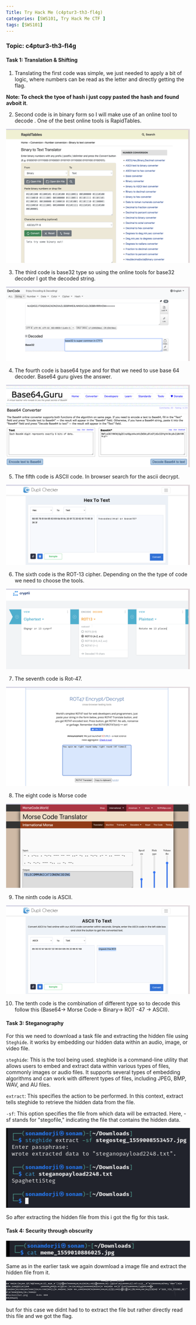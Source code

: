 ```yaml
---
Title: Try Hack Me (c4ptur3-th3-fl4g)
categories: [SWS101, Try Hack Me CTF ]
tags: [SWS101]
---
```


### Topic: c4ptur3-th3-fl4g

#### Task 1: Translation & Shifting

1. Translating the first code was simple, we just needed to apply a bit of logic, where numbers can be read as the letter and directly getting the flag.

**Note: To check the tyoe of hash i just copy pasted the hash and found avboit it**.

2. Second code is in binary form so I will make use of an online tool to decode . One of the best online tools is RapidTables.

![Alt text](../image/binary.png)

3. The third code is base32 type so using the online tools for base32 decoder I got the decoded string.

![Alt text](../image/base32.png)


4. The fourth code is base64 type and for that we need to use base 64 decoder. Base64 guru gives the answer.

![Alt text](../image/base64.png)


5. The fifth code is ASCII code. In browser search for the ascii decrypt. 

![Alt text](../image/hexi.png)



6. The sixth code is the ROT-13 cipher. Depending on the the type of code we need to choose the tools.

![Alt text](../image/rot13.png)


7. The seventh code is Rot-47.

![Alt text](../image/rot47.png)

8. The eight code is Morse code

![Alt text](../image/morse_code.png)

9. The ninth code is ASCII.

![Alt text](../image/ASCII.png)

10. The tenth code is the combination of different type so to decode this follow this (Base64-> Morse Code-> Binary-> ROT -47 -> ASCII).  


#### Task 3: Steganography
For this we need to download a task file and extracting the hidden file using `Steghide`. it works by embedding our hidden data within an audio, image, or video file. 

`steghide`: This is the tool being used. steghide is a command-line utility that allows users to embed and extract data within various types of files, commonly images or audio files. It supports several types of embedding algorithms and can work with different types of files, including JPEG, BMP, WAV, and AU files.

`extract`: This specifies the action to be performed. In this context, extract tells steghide to retrieve the hidden data from the file.

`-sf`: This option specifies the file from which data will be extracted. Here, -sf stands for "stegofile," indicating the file that contains the hidden data.

![Alt text](../image/task3_s.png)

So after extracting the hidden file from this i got the flg for this task.


#### Task 4: Security through obscurity


![Alt text](../image/t4_1.png)

Same as in the earlier task we again dowmload a image file and extract the hidden file from it.

![Alt text](../image/t4_2.png)

but for this case we didnt had to to extract the file but rather directly read this file and we got the flag.


